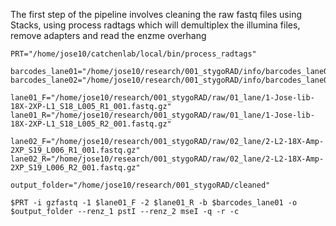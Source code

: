 The first step of the pipeline involves cleaning the raw fastq files using Stacks, using process radtags which will demultiplex the illumina files, remove adapters and read the enzme overhang

```
PRT="/home/jose10/catchenlab/local/bin/process_radtags"

barcodes_lane01="/home/jose10/research/001_stygoRAD/info/barcodes_lane01.txt"
barcodes_lane02="/home/jose10/research/001_stygoRAD/info/barcodes_lane02.txt"

lane01_F="/home/jose10/research/001_stygoRAD/raw/01_lane/1-Jose-lib-18X-2XP-L1_S18_L005_R1_001.fastq.gz"
lane01_R="/home/jose10/research/001_stygoRAD/raw/01_lane/1-Jose-lib-18X-2XP-L1_S18_L005_R2_001.fastq.gz"

lane02_F="/home/jose10/research/001_stygoRAD/raw/02_lane/2-L2-18X-Amp-2XP_S19_L006_R1_001.fastq.gz"
lane02_R="/home/jose10/research/001_stygoRAD/raw/02_lane/2-L2-18X-Amp-2XP_S19_L006_R2_001.fastq.gz"

output_folder="/home/jose10/research/001_stygoRAD/cleaned"

$PRT -i gzfastq -1 $lane01_F -2 $lane01_R -b $barcodes_lane01 -o $output_folder --renz_1 pstI --renz_2 mseI -q -r -c
```

